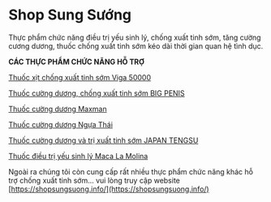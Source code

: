 # Shop Sung Sướng
Thực phẩm chức năng điều trị yếu sinh lý, chống xuất tinh sớm, tăng cường cương dương, thuốc chống xuất tinh sớm kéo dài thời gian quan hệ tình dục.

**CÁC THỰC PHẨM CHỨC NĂNG HỖ TRỢ**

[Thuốc xịt chống xuất tinh sớm Viga 50000](https://github.com/tnt2306/shopsungsuong/blob/master/thuoc-xit-chong-xuat-tinh-som-viga-50000.md)

[Thuốc cường dương, chống xuất tinh sớm BIG PENIS](https://github.com/tnt2306/shopsungsuong/blob/master/thuoc-cuong-duong-chong-xuat-tinh-som-big-penis.md)

[Thuốc cường dương Maxman](https://github.com/tnt2306/shopsungsuong/blob/master/thuoc-cuong-duong-maxman.md)

[Thuốc cường dương Ngựa Thái](https://github.com/tnt2306/shopsungsuong/blob/master/thuoc-cuong-duong-ngua-thai.md)

[Thuốc cường dương và trị xuất tinh sớm JAPAN TENGSU](https://github.com/tnt2306/shopsungsuong/blob/master/thuoc-cuong-duong-va-tri-xuat-tinh-som-japan-tengsu.md)

[Thuốc điều trị yếu sinh lý Maca La Molina](https://github.com/tnt2306/shopsungsuong/blob/master/thuoc-dieu-tri-yeu-sinh-ly-maca-la-molina.md)

Ngoài ra chúng tôi còn cung cấp rất nhiều thực phẩm chức năng khác hỗ trợ chống xuất tinh sớm... vui lòng truy cập website [https://shopsungsuong.info/](https://shopsungsuong.info/)
